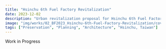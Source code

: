 ```yaml
---
title: "Hsinchu 6th Fuel Factory Revitalization"
date: 2023-12-02
description: "Urban revitalization proposal for Hsinchu 6th Fuel Factory."
image: "img/works/02_BF2023_Hsinchu-6th-Fuel-Factory-Revitalization/cover.webp"
tags: ["Preservation", "Planning", "Architecture", "Hsinchu, Taiwan"]
---
```


Work in Progress
